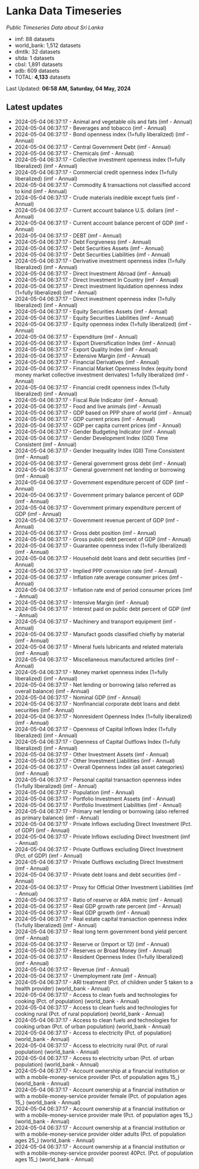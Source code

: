 # Lanka Data Timeseries
*Public Timeseries Data about Sri Lanka*

* imf: 88 datasets
* world_bank: 1,512 datasets
* dmtlk: 32 datasets
* sltda: 1 datasets
* cbsl: 1,891 datasets
* adb: 609 datasets
* TOTAL: **4,133** datasets

Last Updated: **06:58 AM, Saturday, 04 May, 2024**

## Latest updates

* 2024-05-04 06:37:17 - Animal and vegetable oils and fats (imf - Annual)
* 2024-05-04 06:37:17 - Beverages and tobacco (imf - Annual)
* 2024-05-04 06:37:17 - Bond openness index (1=fully liberalized) (imf - Annual)
* 2024-05-04 06:37:17 - Central Government Debt (imf - Annual)
* 2024-05-04 06:37:17 - Chemicals (imf - Annual)
* 2024-05-04 06:37:17 - Collective investment openness index (1=fully liberalized) (imf - Annual)
* 2024-05-04 06:37:17 - Commercial credit openness index (1=fully liberalized) (imf - Annual)
* 2024-05-04 06:37:17 - Commodity & transactions not classified accord to kind (imf - Annual)
* 2024-05-04 06:37:17 - Crude materials inedible except fuels (imf - Annual)
* 2024-05-04 06:37:17 - Current account balance U.S. dollars (imf - Annual)
* 2024-05-04 06:37:17 - Current account balance percent of GDP (imf - Annual)
* 2024-05-04 06:37:17 - DEBT (imf - Annual)
* 2024-05-04 06:37:17 - Debt Forgiveness (imf - Annual)
* 2024-05-04 06:37:17 - Debt Securities Assets (imf - Annual)
* 2024-05-04 06:37:17 - Debt Securities Liabilities (imf - Annual)
* 2024-05-04 06:37:17 - Derivative investment openness index (1=fully liberalized) (imf - Annual)
* 2024-05-04 06:37:17 - Direct Investment Abroad (imf - Annual)
* 2024-05-04 06:37:17 - Direct Investment In Country (imf - Annual)
* 2024-05-04 06:37:17 - Direct investment liquidation openness index (1=fully liberalized) (imf - Annual)
* 2024-05-04 06:37:17 - Direct investment openness index (1=fully liberalized) (imf - Annual)
* 2024-05-04 06:37:17 - Equity Securities Assets (imf - Annual)
* 2024-05-04 06:37:17 - Equity Securities Liabilities (imf - Annual)
* 2024-05-04 06:37:17 - Equity openness index (1=fully liberalized) (imf - Annual)
* 2024-05-04 06:37:17 - Expenditure (imf - Annual)
* 2024-05-04 06:37:17 - Export Diversification Index (imf - Annual)
* 2024-05-04 06:37:17 - Export Quality Index (imf - Annual)
* 2024-05-04 06:37:17 - Extensive Margin (imf - Annual)
* 2024-05-04 06:37:17 - Financial Derivatives (imf - Annual)
* 2024-05-04 06:37:17 - Financial Market Openness Index (equity bond money market collective investment derivates) 1=fully liberalized (imf - Annual)
* 2024-05-04 06:37:17 - Financial credit openness index (1=fully liberalized) (imf - Annual)
* 2024-05-04 06:37:17 - Fiscal Rule Indicator (imf - Annual)
* 2024-05-04 06:37:17 - Food and live animals (imf - Annual)
* 2024-05-04 06:37:17 - GDP based on PPP share of world (imf - Annual)
* 2024-05-04 06:37:17 - GDP current prices (imf - Annual)
* 2024-05-04 06:37:17 - GDP per capita current prices (imf - Annual)
* 2024-05-04 06:37:17 - Gender Budgeting Indicator (imf - Annual)
* 2024-05-04 06:37:17 - Gender Development Index (GDI) Time Consistent (imf - Annual)
* 2024-05-04 06:37:17 - Gender Inequality Index (GII) Time Consistent (imf - Annual)
* 2024-05-04 06:37:17 - General government gross debt (imf - Annual)
* 2024-05-04 06:37:17 - General government net lending or borrowing (imf - Annual)
* 2024-05-04 06:37:17 - Government expenditure percent of GDP (imf - Annual)
* 2024-05-04 06:37:17 - Government primary balance percent of GDP (imf - Annual)
* 2024-05-04 06:37:17 - Government primary expenditure percent of GDP (imf - Annual)
* 2024-05-04 06:37:17 - Government revenue percent of GDP (imf - Annual)
* 2024-05-04 06:37:17 - Gross debt position (imf - Annual)
* 2024-05-04 06:37:17 - Gross public debt percent of GDP (imf - Annual)
* 2024-05-04 06:37:17 - Guarantee openness index (1=fully liberalized) (imf - Annual)
* 2024-05-04 06:37:17 - Household debt loans and debt securities (imf - Annual)
* 2024-05-04 06:37:17 - Implied PPP conversion rate (imf - Annual)
* 2024-05-04 06:37:17 - Inflation rate average consumer prices (imf - Annual)
* 2024-05-04 06:37:17 - Inflation rate end of period consumer prices (imf - Annual)
* 2024-05-04 06:37:17 - Intensive Margin (imf - Annual)
* 2024-05-04 06:37:17 - Interest paid on public debt percent of GDP (imf - Annual)
* 2024-05-04 06:37:17 - Machinery and transport equipment (imf - Annual)
* 2024-05-04 06:37:17 - Manufact goods classified chiefly by material (imf - Annual)
* 2024-05-04 06:37:17 - Mineral fuels lubricants and related materials (imf - Annual)
* 2024-05-04 06:37:17 - Miscellaneous manufactured articles (imf - Annual)
* 2024-05-04 06:37:17 - Money market openness index (1=fully liberalized) (imf - Annual)
* 2024-05-04 06:37:17 - Net lending or borrowing (also referred as overall balance) (imf - Annual)
* 2024-05-04 06:37:17 - Nominal GDP (imf - Annual)
* 2024-05-04 06:37:17 - Nonfinancial corporate debt loans and debt securities (imf - Annual)
* 2024-05-04 06:37:17 - Nonresident Openness Index (1=fully liberalized) (imf - Annual)
* 2024-05-04 06:37:17 - Openness of Capital Inflows Index (1=fully liberalized) (imf - Annual)
* 2024-05-04 06:37:17 - Openness of Capital Outflows Index (1=fully liberalized) (imf - Annual)
* 2024-05-04 06:37:17 - Other Investment Assets (imf - Annual)
* 2024-05-04 06:37:17 - Other Investment Liabilities (imf - Annual)
* 2024-05-04 06:37:17 - Overall Openness Index (all asset categories) (imf - Annual)
* 2024-05-04 06:37:17 - Personal capital transaction openness index (1=fully liberalized) (imf - Annual)
* 2024-05-04 06:37:17 - Population (imf - Annual)
* 2024-05-04 06:37:17 - Portfolio Investment Assets (imf - Annual)
* 2024-05-04 06:37:17 - Portfolio Investment Liabilities (imf - Annual)
* 2024-05-04 06:37:17 - Primary net lending or borrowing (also referred as primary balance) (imf - Annual)
* 2024-05-04 06:37:17 - Private Inflows excluding Direct Investment (Pct. of GDP) (imf - Annual)
* 2024-05-04 06:37:17 - Private Inflows excluding Direct Investment (imf - Annual)
* 2024-05-04 06:37:17 - Private Outflows excluding Direct Investment (Pct. of GDP) (imf - Annual)
* 2024-05-04 06:37:17 - Private Outflows excluding Direct Investment (imf - Annual)
* 2024-05-04 06:37:17 - Private debt loans and debt securities (imf - Annual)
* 2024-05-04 06:37:17 - Proxy for Official Other Investment Liabilities (imf - Annual)
* 2024-05-04 06:37:17 - Ratio of reserve or ARA metric (imf - Annual)
* 2024-05-04 06:37:17 - Real GDP growth rate percent (imf - Annual)
* 2024-05-04 06:37:17 - Real GDP growth (imf - Annual)
* 2024-05-04 06:37:17 - Real estate capital transaction openness index (1=fully liberalized) (imf - Annual)
* 2024-05-04 06:37:17 - Real long term government bond yield percent (imf - Annual)
* 2024-05-04 06:37:17 - Reserve or (Import or 12) (imf - Annual)
* 2024-05-04 06:37:17 - Reserves or Broad Money (imf - Annual)
* 2024-05-04 06:37:17 - Resident Openness Index (1=fully liberalized) (imf - Annual)
* 2024-05-04 06:37:17 - Revenue (imf - Annual)
* 2024-05-04 06:37:17 - Unemployment rate (imf - Annual)
* 2024-05-04 06:37:17 - ARI treatment (Pct. of children under 5 taken to a health provider) (world_bank - Annual)
* 2024-05-04 06:37:17 - Access to clean fuels and technologies for cooking (Pct. of population) (world_bank - Annual)
* 2024-05-04 06:37:17 - Access to clean fuels and technologies for cooking rural (Pct. of rural population) (world_bank - Annual)
* 2024-05-04 06:37:17 - Access to clean fuels and technologies for cooking urban (Pct. of urban population) (world_bank - Annual)
* 2024-05-04 06:37:17 - Access to electricity (Pct. of population) (world_bank - Annual)
* 2024-05-04 06:37:17 - Access to electricity rural (Pct. of rural population) (world_bank - Annual)
* 2024-05-04 06:37:17 - Access to electricity urban (Pct. of urban population) (world_bank - Annual)
* 2024-05-04 06:37:17 - Account ownership at a financial institution or with a mobile-money-service provider (Pct. of population ages 15_) (world_bank - Annual)
* 2024-05-04 06:37:17 - Account ownership at a financial institution or with a mobile-money-service provider female (Pct. of population ages 15_) (world_bank - Annual)
* 2024-05-04 06:37:17 - Account ownership at a financial institution or with a mobile-money-service provider male (Pct. of population ages 15_) (world_bank - Annual)
* 2024-05-04 06:37:17 - Account ownership at a financial institution or with a mobile-money-service provider older adults (Pct. of population ages 25_) (world_bank - Annual)
* 2024-05-04 06:37:17 - Account ownership at a financial institution or with a mobile-money-service provider poorest 40Pct. (Pct. of population ages 15_) (world_bank - Annual)